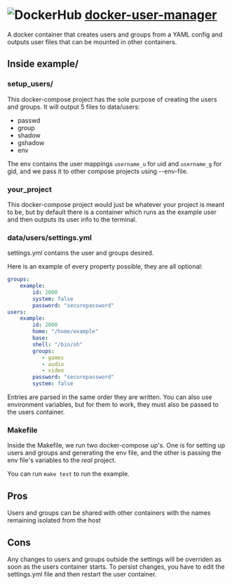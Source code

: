 # ![DockerHub](https://i.imgur.com/tItmtNW.png) [docker-user-manager](https://hub.docker.com/r/ethorbit/user-manager)
A docker container that creates users and groups from a YAML config and outputs user files that can be mounted in other containers.

## Inside example/ 

### setup\_users/
This docker-compose project has the sole purpose of creating the users and groups. It will output 5 files to data/users:
* passwd
* group 
* shadow
* gshadow
* env

The env contains the user mappings `username_u` for uid and `username_g` for gid, and we pass it to other compose projects using --env-file.

### your\_project
This docker-compose project would just be whatever your project is meant to be, but by default there is a container which runs as the example user and then outputs its user info to the terminal.

### data/users/settings.yml

settings.yml contains the user and groups desired.

Here is an example of every property possible, they are all optional:
```yaml
groups:
    example:
        id: 2000
        system: false
        password: "securepassword"
users:
    example:
        id: 2000
        home: "/home/example"
        base:
        shell: "/bin/sh"
        groups:
           - games
           - audio
           - video 
        password: "securepassword"
        system: false
```

Entries are parsed in the same order they are written.
You can also use environment variables, but for them to work, they must also be passed to the users container.

### Makefile
Inside the Makefile, we run two docker-compose up's. One is for setting up users and groups and generating the env file, and the other is passing the env file's variables to the *real* project.

You can run `make test` to run the example.

## Pros
Users and groups can be shared with other containers with the names remaining isolated from the host

## Cons
Any changes to users and groups outside the settings will be overriden as soon as the users container starts. To persist changes, you have to edit the settings.yml file and then restart the user container.
